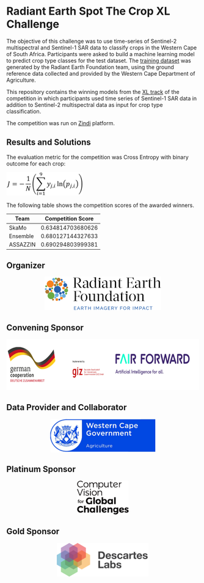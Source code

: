 # Radiant Earth Spot The Crop XL Challenge

The objective of this challenge was to use time-series of Sentinel-2 multispectral and Sentinel-1 SAR data to classify crops in the Western Cape of South Africa. Participants were asked to build a machine learning model to predict crop type classes for the test dataset. The [training dataset](https://mlhub.earth/data/10.34911/rdnt.j0co8q) was generated by the Radiant Earth Foundation team, using the ground reference data collected and provided by the Western Cape Department of Agriculture.

This repository contains the winning models from the [XL track](https://zindi.africa/competitions/radiant-earth-spot-the-crop-xl-challenge) of the competition in which participants used time series of Sentinel-1 SAR data in addition to Sentinel-2 multispectral data as input for crop type classification. 

The competition was run on [Zindi](https://zindi.africa/) platform. 

## Results and Solutions
The evaluation metric for the competition was Cross Entropy with binary outcome for each crop:

![cost function](/_figures/CostFunction.png)

The following table shows the competition scores of the awarded winners. 


|Team 	| Competition Score     |
|-------|-----------------------|
|SkaMo	| 0.634814703680626 	|
|Ensemble	| 0.680127144327633 |
|ASSAZZIN 	| 0.690294803999381 |



## Organizer
<p align="center">
	<img src="_figures/radiantearth.png" width="305" height="88"/>
</p>

## Convening Sponsor
<p align="center">
	<img src="/_figures/GIZ.png" width="661" height="134">
</p>

## Data Provider and Collaborator
<p align="center">
	<img src="/_figures/WesternCapeAg.png" width="275" height="88">
</p>

## Platinum Sponsor
<p align="center">
	<img src="/_figures/CV4GC.png" width="135" height="88">
</p>

## Gold Sponsor
<p align="center">
	<img src="/_figures/DescartesLabs.png" width="240" height="88">
</p>
